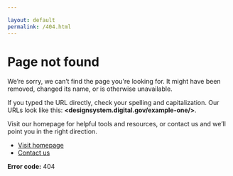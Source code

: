 ```yaml
---

layout: default
permalink: /404.html
---
```

<div class="usa-section">
  <div class="grid-container">
    <div class="grid-row grid-gap">
      <main class="" id="main-content">
        <div class="usa-prose">
          <h1>Page not found</h1>
          <p class="usa-intro">
            We’re sorry, we can’t find the page you&#39;re looking for. It
            might have been removed, changed its name, or is otherwise
            unavailable.
          </p>
          <p>
            If you typed the URL directly, check your spelling and
            capitalization. Our URLs look like this:
            <strong>&lt;designsystem.digital.gov/example-one/&gt;</strong>.
          </p>
          <p>
            Visit our homepage for helpful tools and resources, or contact us and we’ll point you in the right direction.
          </p>
          <div class="margin-y-5">
            <ul class="usa-button-group">
              <li class="usa-button-group__item">
                <a href="{{ site.baseurl }}/" class="usa-button">
                  Visit homepage
                </a>
              </li>
              <li class="usa-button-group__item">
                <a href="mailto:uswds@support.digitalgov.gov" class="usa-button usa-button--outline">
                  Contact us
                </a>
              </li>
            </ul>
          </div>
          <p class="text-base"><strong>Error code:</strong> 404</p>
        </div>
      </main>
    </div>
  </div>
</div>
